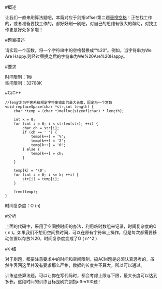 #概述

让我们一直来刷算法题吧，本篇对应于剑指offser第二题[替换空格](http://www.nowcoder.com/practice/4060ac7e3e404ad1a894ef3e17650423?tpId=13&tqId=11155&rp=1&ru=/ta/coding-interviews&qru=/ta/coding-interviews/question-ranking)！正在找工作的，或者准备要找工作的，都好好刷一刷吧，对自己的思维有很大的帮助，对找工作更是好处多多啦！

#题目描述

请实现一个函数，将一个字符串中的空格替换成“%20”。例如，当字符串为We Are Happy.则经过替换之后的字符串为We%20Are%20Happy。

#要求

时间限制：1秒   
空间限制：32768K

#C/C++

```
//length为牛客系统规定字符串输出的最大长度，固定为一个常数
void replaceSpace(char *str,int length) {
    char *temp = (char *)malloc(sizeof(char) * length);
    
    int k = 0;
    for (int i = 0; i < strlen(str); ++i) {
        char ch = str[i];
        if (ch == ' ') {
            temp[k++] = '%';
            temp[k++] = '2';
            temp[k++] = '0';
        } else {
            temp[k++] = ch;
        }
    }
    
    temp[k] = '\0';
    for (int i = 0; i <= k; ++i) {
        str[i] = temp[i];
    }
    
    free(temp);
}
```

时间复杂度：O (n)

#分析

上面的代码中，采用了空间换时间的办法，利用临时数组来记录，时间复杂度的O ( n )。如果我们不想用空间换时间，可以在原有字符串上操作，但是每次都需要移动位置以存放%20，时间复杂度变成了O  ( n^^2 )

#小结

对于刷题，都要注意要求中的时间和空间限制，搞ACM题是必须认真思考的，虽然牛客网这里并没有要求那么严格，数据的长度并不算大，所以可以通过。

训练这些算法题，可以让你在写代码时，都会考虑上限与下限，最大长度可以达到多长。这段时间的训练目标是刷完剑指offer100题！

